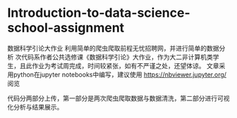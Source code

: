 # Introduction-to-data-science-school-assignment
数据科学引论大作业 利用简单的爬虫爬取前程无忧招聘网，并进行简单的数据分析
次代码系作者公共选修课《数据科学引论》大作业，作为大二非计算机类学生，且此作业为考试周完成，时间较紧张，如有不严谨之处，还望体谅。
文章采用python在jupyter notebooks中编写，建议使用 https://nbviewer.jupyter.org/ 阅览

代码分两部分上传，第一部分是两次爬虫爬取数据与数据清洗，第二部分进行可视化分析与结果展示。

